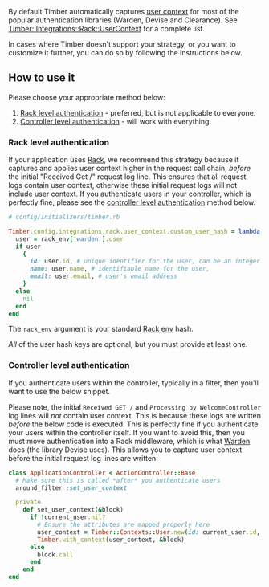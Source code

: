 By default Timber automatically captures [user context](/concepts/log-event-json-schema/context/user-context) for most of the popular authentication libraries (Warden, Devise and Clearance). See [Timber::Integrations::Rack::UserContext](http://www.rubydoc.info/github/timberio/timber-ruby/Timber/Integrations/Rack/UserContext) for a complete list.

In cases where Timber doesn't support your strategy, or you want to customize it further, you can do so by following the instructions below.

## How to use it

Please choose your appropriate method below:

1. [Rack level authentication](#rack-level-authentication) - preferred, but is not applicable to everyone.
2. [Controller level authentication](#controller-level-authentication) - will work with everything.

### Rack level authentication

If your application uses [Rack](https://rack.github.io/), we recommend this strategy because it captures and applies user context higher in the request call chain, *before* the initial "Received Get /" request log line. This ensures that all request logs contain user context, otherwise these initial request logs will not include user context. If you authenticate users in your controller, which is perfectly fine, please see the [controller level authentication](#controller-level-authentication) method below.

```ruby
# config/initializers/timber.rb

Timber.config.integrations.rack.user_context.custom_user_hash = lambda do |rack_env|
  user = rack_env['warden'].user
  if user
    {
      id: user.id, # unique identifier for the user, can be an integer or string,
      name: user.name, # identifiable name for the user,
      email: user.email, # user's email address
    }
  else
    nil
  end
end
```

The `rack_env` argument is your standard [Rack env](http://www.rubydoc.info/github/rack/rack/master/file/SPEC#The_Environment) hash.

*All* of the user hash keys are optional, but you must provide at least one.

### Controller level authentication

If you authenticate users within the controller, typically in a filter, then you'll want to use the below snippet.

Please note, the initial `Received GET /` and `Processing by WelcomeController` log lines will *not* contain user context. This is because these logs are written *before* the below code is executed. This is perfectly fine if you authenticate your users within the controller itself. If you want to avoid this, then you must move authentication into a Rack middleware, which is what [Warden](https://github.com/hassox/warden) does (the library Devise uses). This allows you to capture user context before the initial request log lines are written:

```ruby
class ApplicationController < ActionController::Base
  # Make sure this is called *after* you authenticate users
  around_filter :set_user_context

  private
    def set_user_context(&block)
      if !current_user.nil?
        # Ensure the attributes are mapped properly here
        user_context = Timber::Contexts::User.new(id: current_user.id, email: current_user.email, name: current_user.full_name)
        Timber.with_context(user_context, &block)
      else
        block.call
      end
    end
end
```

